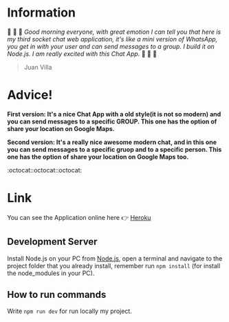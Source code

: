 # Information
:speech_balloon: :speech_balloon: :speech_balloon: *Good morning everyone, with great emotion I can tell you that here is my third socket chat web application, it's like a mini version of WhatsApp, you get in with your user and can send messages to a group. I build it on Node.js. I am really excited with this Chat App.* :speech_balloon: :speech_balloon: :speech_balloon:
> Juan Villa

# Advice!
**First version: It's a nice Chat App with a old style(it is not so modern) and you can send messages to a specific GROUP. This one has the option of share your location on Google Maps.**

**Second version: It's a really nice awesome modern chat, and in this one you can send messages to a specific gruop and to a specific person. This one has the option of share your location on Google Maps too.**

:octocat::octocat::octocat:

# Link
You can see the Application online here :point_right: [Heroku](https://villa-chat.herokuapp.com/)

## Development Server
Install Node.js on your PC from [Node.js](https://nodejs.org/en/), open a terminal and navigate to the project folder that you already install, remember run ```npm install``` (for install the node_modules in your PC).

## How to run commands
Write ```npm run dev``` for run locally my project.

